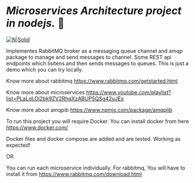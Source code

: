 # _Microservices Architecture project in nodejs._ 🚀

[![N|Solid](https://nodejs.org/static/images/logo.svg)](https://nodejs.org/en/)

Implementes RabbitMQ broker as a messaging queue channel and amqp package to manage and send messages to channel.
Some REST api endpoints which lisitens and then sends messages to queues. 
This is just a demo which you can try locally.

Know more about rabbitmq https://www.rabbitmq.com/getstarted.html

Know more about microservices https://www.youtube.com/playlist?list=PLaLqLOj2bk9ZV2RhqXzABUP5QSg42uJEs

Know more about amqpib https://www.npmjs.com/package/amqplib

To run this project you will require Docker. You can install docker from here https://www.docker.com/

Docker files and docker compose are added and are tested. Working as expected!

   OR
                                  
You can run each microservice individually. For rabbitmq, You will have to install it from https://www.rabbitmq.com/download.html
